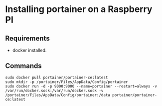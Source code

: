 # Installing portainer on a Raspberry PI

## Requirements
* docker installed.


## Commands
    sudo docker pull portainer/portainer-ce:latest
    sudo mkdir -p /portainer/Files/AppData/Config/portainer
    sudo docker run -d -p 9000:9000 --name=portainer --restart=always -v /var/run/docker.sock:/var/run/docker.sock -v /portainer/Files/AppData/Config/portainer:/data portainer/portainer-ce:latest

